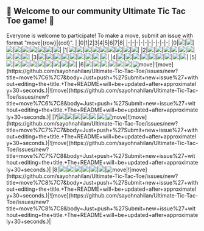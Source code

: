 ## :game_die: Welcome to our community Ultimate Tic Tac Toe game! 👋
Everyone is welcome to participate! To make a move, submit an issue with format "move|{row}|{col}".
| |0|1|2|3|4|5|6|7|8|
|-|-|-|-|-|-|-|-|-|-|
|0|![](https://github.com/sayohnahilan/Ultimate-Tic-Tac-Toe/blob/main/images/x.png)|![](https://github.com/sayohnahilan/Ultimate-Tic-Tac-Toe/blob/main/images/empty.png)|![](https://github.com/sayohnahilan/Ultimate-Tic-Tac-Toe/blob/main/images/empty.png)|![](https://github.com/sayohnahilan/Ultimate-Tic-Tac-Toe/blob/main/images/empty.png)|![](https://github.com/sayohnahilan/Ultimate-Tic-Tac-Toe/blob/main/images/empty.png)|![](https://github.com/sayohnahilan/Ultimate-Tic-Tac-Toe/blob/main/images/empty.png)|![](https://github.com/sayohnahilan/Ultimate-Tic-Tac-Toe/blob/main/images/empty.png)|![](https://github.com/sayohnahilan/Ultimate-Tic-Tac-Toe/blob/main/images/empty.png)|![](https://github.com/sayohnahilan/Ultimate-Tic-Tac-Toe/blob/main/images/empty.png)|
|1|![](https://github.com/sayohnahilan/Ultimate-Tic-Tac-Toe/blob/main/images/empty.png)|![](https://github.com/sayohnahilan/Ultimate-Tic-Tac-Toe/blob/main/images/empty.png)|![](https://github.com/sayohnahilan/Ultimate-Tic-Tac-Toe/blob/main/images/empty.png)|![](https://github.com/sayohnahilan/Ultimate-Tic-Tac-Toe/blob/main/images/empty.png)|![](https://github.com/sayohnahilan/Ultimate-Tic-Tac-Toe/blob/main/images/empty.png)|![](https://github.com/sayohnahilan/Ultimate-Tic-Tac-Toe/blob/main/images/empty.png)|![](https://github.com/sayohnahilan/Ultimate-Tic-Tac-Toe/blob/main/images/empty.png)|![](https://github.com/sayohnahilan/Ultimate-Tic-Tac-Toe/blob/main/images/empty.png)|![](https://github.com/sayohnahilan/Ultimate-Tic-Tac-Toe/blob/main/images/empty.png)|
|2|![](https://github.com/sayohnahilan/Ultimate-Tic-Tac-Toe/blob/main/images/empty.png)|![](https://github.com/sayohnahilan/Ultimate-Tic-Tac-Toe/blob/main/images/empty.png)|![](https://github.com/sayohnahilan/Ultimate-Tic-Tac-Toe/blob/main/images/o.png)|![](https://github.com/sayohnahilan/Ultimate-Tic-Tac-Toe/blob/main/images/empty.png)|![](https://github.com/sayohnahilan/Ultimate-Tic-Tac-Toe/blob/main/images/empty.png)|![](https://github.com/sayohnahilan/Ultimate-Tic-Tac-Toe/blob/main/images/empty.png)|![](https://github.com/sayohnahilan/Ultimate-Tic-Tac-Toe/blob/main/images/empty.png)|![](https://github.com/sayohnahilan/Ultimate-Tic-Tac-Toe/blob/main/images/empty.png)|![](https://github.com/sayohnahilan/Ultimate-Tic-Tac-Toe/blob/main/images/empty.png)|
|3|![](https://github.com/sayohnahilan/Ultimate-Tic-Tac-Toe/blob/main/images/empty.png)|![](https://github.com/sayohnahilan/Ultimate-Tic-Tac-Toe/blob/main/images/empty.png)|![](https://github.com/sayohnahilan/Ultimate-Tic-Tac-Toe/blob/main/images/empty.png)|![](https://github.com/sayohnahilan/Ultimate-Tic-Tac-Toe/blob/main/images/empty.png)|![](https://github.com/sayohnahilan/Ultimate-Tic-Tac-Toe/blob/main/images/empty.png)|![](https://github.com/sayohnahilan/Ultimate-Tic-Tac-Toe/blob/main/images/empty.png)|![](https://github.com/sayohnahilan/Ultimate-Tic-Tac-Toe/blob/main/images/empty.png)|![](https://github.com/sayohnahilan/Ultimate-Tic-Tac-Toe/blob/main/images/empty.png)|![](https://github.com/sayohnahilan/Ultimate-Tic-Tac-Toe/blob/main/images/empty.png)|
|4|![](https://github.com/sayohnahilan/Ultimate-Tic-Tac-Toe/blob/main/images/empty.png)|![](https://github.com/sayohnahilan/Ultimate-Tic-Tac-Toe/blob/main/images/empty.png)|![](https://github.com/sayohnahilan/Ultimate-Tic-Tac-Toe/blob/main/images/empty.png)|![](https://github.com/sayohnahilan/Ultimate-Tic-Tac-Toe/blob/main/images/empty.png)|![](https://github.com/sayohnahilan/Ultimate-Tic-Tac-Toe/blob/main/images/empty.png)|![](https://github.com/sayohnahilan/Ultimate-Tic-Tac-Toe/blob/main/images/empty.png)|![](https://github.com/sayohnahilan/Ultimate-Tic-Tac-Toe/blob/main/images/empty.png)|![](https://github.com/sayohnahilan/Ultimate-Tic-Tac-Toe/blob/main/images/empty.png)|![](https://github.com/sayohnahilan/Ultimate-Tic-Tac-Toe/blob/main/images/empty.png)|
|5|![](https://github.com/sayohnahilan/Ultimate-Tic-Tac-Toe/blob/main/images/empty.png)|![](https://github.com/sayohnahilan/Ultimate-Tic-Tac-Toe/blob/main/images/empty.png)|![](https://github.com/sayohnahilan/Ultimate-Tic-Tac-Toe/blob/main/images/empty.png)|![](https://github.com/sayohnahilan/Ultimate-Tic-Tac-Toe/blob/main/images/empty.png)|![](https://github.com/sayohnahilan/Ultimate-Tic-Tac-Toe/blob/main/images/empty.png)|![](https://github.com/sayohnahilan/Ultimate-Tic-Tac-Toe/blob/main/images/empty.png)|![](https://github.com/sayohnahilan/Ultimate-Tic-Tac-Toe/blob/main/images/empty.png)|![](https://github.com/sayohnahilan/Ultimate-Tic-Tac-Toe/blob/main/images/empty.png)|![](https://github.com/sayohnahilan/Ultimate-Tic-Tac-Toe/blob/main/images/empty.png)|
|6|![](https://github.com/sayohnahilan/Ultimate-Tic-Tac-Toe/blob/main/images/empty.png)|![](https://github.com/sayohnahilan/Ultimate-Tic-Tac-Toe/blob/main/images/empty.png)|![](https://github.com/sayohnahilan/Ultimate-Tic-Tac-Toe/blob/main/images/empty.png)|![](https://github.com/sayohnahilan/Ultimate-Tic-Tac-Toe/blob/main/images/empty.png)|![](https://github.com/sayohnahilan/Ultimate-Tic-Tac-Toe/blob/main/images/empty.png)|![](https://github.com/sayohnahilan/Ultimate-Tic-Tac-Toe/blob/main/images/empty.png)|![move](https://github.com/sayohnahilan/Ultimate-Tic-Tac-Toe/issues/new?title=move%7C6%7C6&body=Just+push+%27Submit+new+issue%27+without+editing+the+title.+The+README+will+be+updated+after+approximately+30+seconds.)|![move](https://github.com/sayohnahilan/Ultimate-Tic-Tac-Toe/issues/new?title=move%7C6%7C7&body=Just+push+%27Submit+new+issue%27+without+editing+the+title.+The+README+will+be+updated+after+approximately+30+seconds.)|![move](https://github.com/sayohnahilan/Ultimate-Tic-Tac-Toe/issues/new?title=move%7C6%7C8&body=Just+push+%27Submit+new+issue%27+without+editing+the+title.+The+README+will+be+updated+after+approximately+30+seconds.)|
|7|![](https://github.com/sayohnahilan/Ultimate-Tic-Tac-Toe/blob/main/images/empty.png)|![](https://github.com/sayohnahilan/Ultimate-Tic-Tac-Toe/blob/main/images/empty.png)|![](https://github.com/sayohnahilan/Ultimate-Tic-Tac-Toe/blob/main/images/empty.png)|![](https://github.com/sayohnahilan/Ultimate-Tic-Tac-Toe/blob/main/images/empty.png)|![](https://github.com/sayohnahilan/Ultimate-Tic-Tac-Toe/blob/main/images/empty.png)|![](https://github.com/sayohnahilan/Ultimate-Tic-Tac-Toe/blob/main/images/empty.png)|![move](https://github.com/sayohnahilan/Ultimate-Tic-Tac-Toe/issues/new?title=move%7C7%7C6&body=Just+push+%27Submit+new+issue%27+without+editing+the+title.+The+README+will+be+updated+after+approximately+30+seconds.)|![move](https://github.com/sayohnahilan/Ultimate-Tic-Tac-Toe/issues/new?title=move%7C7%7C7&body=Just+push+%27Submit+new+issue%27+without+editing+the+title.+The+README+will+be+updated+after+approximately+30+seconds.)|![move](https://github.com/sayohnahilan/Ultimate-Tic-Tac-Toe/issues/new?title=move%7C7%7C8&body=Just+push+%27Submit+new+issue%27+without+editing+the+title.+The+README+will+be+updated+after+approximately+30+seconds.)|
|8|![](https://github.com/sayohnahilan/Ultimate-Tic-Tac-Toe/blob/main/images/empty.png)|![](https://github.com/sayohnahilan/Ultimate-Tic-Tac-Toe/blob/main/images/empty.png)|![](https://github.com/sayohnahilan/Ultimate-Tic-Tac-Toe/blob/main/images/empty.png)|![](https://github.com/sayohnahilan/Ultimate-Tic-Tac-Toe/blob/main/images/empty.png)|![](https://github.com/sayohnahilan/Ultimate-Tic-Tac-Toe/blob/main/images/empty.png)|![](https://github.com/sayohnahilan/Ultimate-Tic-Tac-Toe/blob/main/images/empty.png)|![move](https://github.com/sayohnahilan/Ultimate-Tic-Tac-Toe/issues/new?title=move%7C8%7C6&body=Just+push+%27Submit+new+issue%27+without+editing+the+title.+The+README+will+be+updated+after+approximately+30+seconds.)|![move](https://github.com/sayohnahilan/Ultimate-Tic-Tac-Toe/issues/new?title=move%7C8%7C7&body=Just+push+%27Submit+new+issue%27+without+editing+the+title.+The+README+will+be+updated+after+approximately+30+seconds.)|![move](https://github.com/sayohnahilan/Ultimate-Tic-Tac-Toe/issues/new?title=move%7C8%7C8&body=Just+push+%27Submit+new+issue%27+without+editing+the+title.+The+README+will+be+updated+after+approximately+30+seconds.)|
